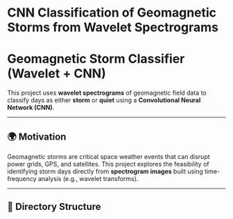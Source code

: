 # CNN Classification of Geomagnetic Storms from Wavelet Spectrograms
# Geomagnetic Storm Classifier (Wavelet + CNN)

This project uses **wavelet spectrograms** of geomagnetic field data to classify days as either **storm** or **quiet** using a **Convolutional Neural Network (CNN)**.

---

## 🌍 Motivation

Geomagnetic storms are critical space weather events that can disrupt power grids, GPS, and satellites. This project explores the feasibility of identifying storm days directly from **spectrogram images** built using time-frequency analysis (e.g., wavelet transforms).

---

## 📁 Directory Structure

